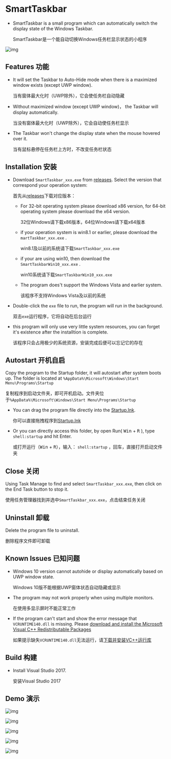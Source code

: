 SmartTaskbar
===
* SmartTaskbar is a small program which can automatically switch the display state of the Windows Taskbar.

  SmartTaskbar是一个能自动切换Windows任务栏显示状态的小程序
  
![img](https://github.com/ChanpleCai/SmartTaskbar/blob/master/demo/Open_Close.gif)

Features 功能
-----
* It will set the Taskbar to Auto-Hide mode when there is a maximized window exists (except UWP window).

  当有窗体最大化时（UWP除外），它会使任务栏自动隐藏
* Without maximized window (except UWP window)， the Taskbar will display automatically.

  当没有窗体最大化时（UWP除外），它会自动使任务栏显示
* The Taskbar won't change the display state when the mouse hovered over it.

  当有鼠标悬停在任务栏上方时，不改变任务栏状态

Installation 安装
-----
* Download `SmartTaskbar_xxx.exe` from [releases](https://github.com/ChanpleCai/SmartTaskbar/releases). Select the version that correspond your operation system:

  首先从[releases](https://github.com/ChanpleCai/SmartTaskbar/releases)下载对应版本：

    * For 32-bit operating system please download x86 version, for 64-bit operating system please download the x64 version.
      
      32位Windows请下载x86版本，64位Windows请下载x64版本
      
    * if your operation system is win8.1 or earlier, please download the `martTaskbar_xxx.exe` .
      
      win8.1及以前的系统请下载`SmartTaskbar_xxx.exe`
      
    * if your are using win10, then download the `SmartTaskbarWin10_xxx.exe` .
      
      win10系统请下载`SmartTaskbarWin10_xxx.exe`
      
    * The program does't support the Windows Vista and earlier system.
      
      该程序不支持Windows Vista及以前的系统
* Double-click the `exe` file to run, the program will run in the background.

  双击`exe`运行程序，它将自动在后台运行
  
* this program will only use very little system resources, you can forget it's existence after the installtion is complete.

  该程序只会占用极少的系统资源，安装完成后便可以忘记它的存在
  
Autostart 开机自启
-----
Copy the program to the Startup folder, it will autostart after system boots up. The folder is located at `%AppData%\Microsoft\Windows\Start Menu\Programs\Startup`


  复制程序到启动文件夹，即可开机启动。文件夹位于`%AppData%\Microsoft\Windows\Start Menu\Programs\Startup`
* You can drag the program file directly into the [Startup.lnk](https://github.com/ChanpleCai/SmartTaskbar/releases/download/v1.0.0/Startup.lnk).
  
  你可以直接拖拽程序到[Startup.lnk](https://github.com/ChanpleCai/SmartTaskbar/releases/download/v1.0.0/Startup.lnk)
* Or you can directly access this folder, by open Run( <kbd>Win</kbd> + <kbd>R</kbd> ), type `shell:startup` and hit Enter.
  
  或打开运行（<kbd>Win</kbd> + <kbd>R</kbd>），输入： `shell:startup` ，回车，直接打开启动文件夹

Close 关闭
----
Using Task Manage to find and select `SmartTaskbar_xxx.exe`, then click on the End Task button to stop it.

  使用任务管理器找到并选中`SmartTaskbar_xxx.exe`，点击结束任务关闭

Uninstall 卸载
----
Delete the program file to uninstall.

  删除程序文件即可卸载

Known Issues 已知问题
----
* Windows 10 version cannot autohide or display automatically based on UWP window state.

  Windows 10版不能根据UWP窗体状态自动隐藏或显示
* The program may not work properly when using multiple monitors.

  在使用多显示屏时不能正常工作
* If the program can't start and show the error message that `VCRUNTIME140.dll` is missing. Please [download and install the Microsoft Visual C++ Redistributable  Packages](https://support.microsoft.com/en-us/help/2977003/the-latest-supported-visual-c-downloads)

  如果提示缺失`VCRUNTIME140.dll`无法运行，请[下载并安装VC++运行库](https://support.microsoft.com/zh-cn/help/2977003/the-latest-supported-visual-c-downloads)

Build 构建
-----
* Install Visual Studio 2017.

  安装Visual Studio 2017 
  
Demo 演示
----
![img](https://github.com/ChanpleCai/SmartTaskbar/blob/master/demo/Open_Close2.gif)

![img](https://github.com/ChanpleCai/SmartTaskbar/blob/master/demo/Hide_Show.gif)

![img](https://github.com/ChanpleCai/SmartTaskbar/blob/master/demo/Maximize_Button.gif)

![img](https://github.com/ChanpleCai/SmartTaskbar/blob/master/demo/Shortcut_Key.gif)

![img](https://github.com/ChanpleCai/SmartTaskbar/blob/master/demo/block_UWP.gif)
